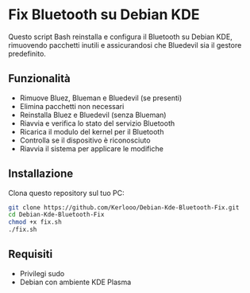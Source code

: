 # Fix Bluetooth su Debian KDE  

Questo script Bash reinstalla e configura il Bluetooth su Debian KDE, rimuovendo pacchetti inutili e assicurandosi che Bluedevil sia il gestore predefinito.  

## Funzionalità  
- Rimuove Bluez, Blueman e Bluedevil (se presenti)  
- Elimina pacchetti non necessari  
- Reinstalla Bluez e Bluedevil (senza Blueman)  
- Riavvia e verifica lo stato del servizio Bluetooth  
- Ricarica il modulo del kernel per il Bluetooth  
- Controlla se il dispositivo è riconosciuto  
- Riavvia il sistema per applicare le modifiche  

## Installazione  
Clona questo repository sul tuo PC:  
```bash
git clone https://github.com/Kerlooo/Debian-Kde-Bluetooth-Fix.git
cd Debian-Kde-Bluetooth-Fix
chmod +x fix.sh
./fix.sh
```

## Requisiti
- Privilegi sudo
- Debian con ambiente KDE Plasma
